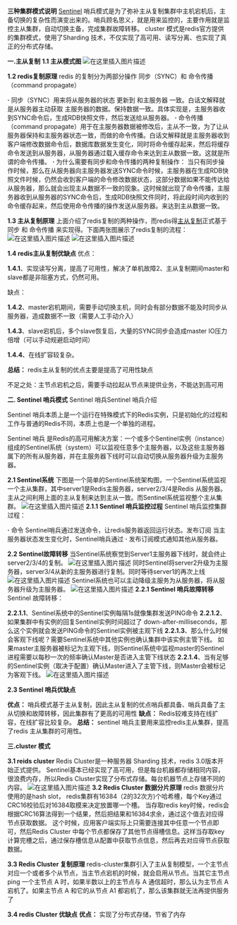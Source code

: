**三种集群模式说明**
[Sentinel](https://so.csdn.net/so/search?q=Sentinel&spm=1001.2101.3001.7020) 哨兵模式是为了弥补主从复制集群中主机宕机后，主备切换的复杂性而演变出来的。哨兵顾名思义，就是用来监控的，主要作用就是监控主从集群，自动切换主备，完成集群故障转移。
cluster 模式是redis官方提供的集群模式，使用了Sharding 技术，不仅实现了高可用、读写分离、也实现了真正的分布式存储。

**一.主从复制**
**1.1 主从模式图**
![在这里插入图片描述](https://img-blog.csdnimg.cn/8e6a6242b7984acc811977895f7efb87.png)

**1.2 redis复制原理**
redis 的复制分为两部分操作 同步（SYNC）和 命令传播（command propagate）

**·** 同步（SYNC）用来将从服务器的状态 更新到 和主服务器 一致。白话文解释就是从服务器主动获取 主服务器的数据。保持数据一致。具体实现是，主服务器收到SYNC命令后，生成RDB快照文件，然后发送给从服务器。
**·** 命令传播 （command propagate）用于在主服务器数据被修改后，主从不一致，为了让从服务器保持和主服务器状态一致，而做的命令传播。白话文解释就是主服务器收到客户端修改数据命令后，数据库数据发生变化，同时将命令缓存起来，然后将缓存命令发送到从服务器，从服务器通过载入缓存命令来达到主从数据一致。这就是所谓的命令传播。
**·** 为什么需要有同步和命令传播的两种复制操作： 当只有同步操作时候，那么在从服务器向主服务器发送SYNC命令时候，主服务器在生成RDB快照文件时候，仍然会收到客户端的命令修改数据状态，这部分数据如果不能传达给从服务器，那么就会出现主从数据不一致的现象。这时候就出现了命令传播，主服务器收到从服务器的SYNC命令后，生成RDB快照文件同时，将此段时间内收到的命令缓存起来，然后使用命令传播的操作发送从服务器。来达到主从数据一致。

**1.3 主从复制原理**
上面介绍了redis复制的两种操作，而redis得[主从复制](https://so.csdn.net/so/search?q=主从复制&spm=1001.2101.3001.7020)正式基于 同步 和 命令传播 来实现得。下面两张图展示了redis复制的流程：
![在这里插入图片描述](https://img-blog.csdnimg.cn/35feb543499941428dc8a210e152ff8a.png)
![在这里插入图片描述](https://img-blog.csdnimg.cn/42bc619d1db04963be3a918f813f622e.png)

**1.4 redis主从复制优缺点**
优点：

**1.4.1**、实现读写分离，提高了可用性，解决了单机故障2、主从复制期间master和slave都是非阻塞方式，仍然可用。

缺点：

**1.4.2**、master宕机期间，需要手动切换主机，同时会有部分数据不能及时同步从服务器，造成数据不一致（需要人工手动介入）

**1.4.3**、slave宕机后，多个slave恢复后，大量的SYNC同步会造成master IO压力倍增（可以手动规避启动时间）

**1.4.4**、在线扩容较复杂。

**总结：**
redis主从复制的优点主要是提高了可用性缺点

不足之处：主节点宕机之后，需要手动拉起从节点来提供业务，不能达到高可用

**二. Sentinel 哨兵模式**
Sentinel 哨兵Sentinel 哨兵介绍

Sentinel 哨兵本质上是一个运行在特殊模式下的Redis实例，只是初始化的过程和工作与普通的Redis不同，本质上也是一个单独的进程。

Sentinel 哨兵 是Redis的高可用解决方案：一个或多个Sentinel实例（instance）组成的Sentinel系统（system）可以监视任意多个主服务器，以及这些主服务器属下的所有从服务器，并在主服务器下线时可以自动切换从服务器升级为主服务器。

**2.1 Sentinel系统**
下图是一个简单的Sentinel系统架构图，一个Sentinel系统监视一个主从集群，其中server1是Redis主服务器，server2/3/4是Redis 从服务器。主从之间利用上面的主从复制来达到主从一致。而Sentinel系统监视整个主从集群。
![在这里插入图片描述](https://img-blog.csdnimg.cn/761eceec8bbd4a1ebdf1c6d932c73e8c.png)
**2.1.1 Sentinel 哨兵监控过程**
Sentinel 哨兵监控集群过程：

**·** 命令 Sentinel哨兵通过发送命令，让redis服务器返回运行状态。发布订阅 当主服务器状态发生变化时，Sentinel哨兵通过
**·** 发布订阅模式通知其他从服务器。

**2.2 Sentinel故障转移**
当Sentinel系统察觉到Server1主服务器下线时，就会终止server2/3/4的复制。
![在这里插入图片描述](https://img-blog.csdnimg.cn/3870fc04d57347018a6385065dfe2812.png)
同时Sentinel将server2升级为主服务器，server3/4从新的主服务器进行复制。同时等待server1的再次上线
![在这里插入图片描述](https://img-blog.csdnimg.cn/87c920920188407d8c0bce40f48561f0.png)
Sentinel系统也可以主动降级主服务为从服务器，将从服务器升级为主服务器。
![在这里插入图片描述](https://img-blog.csdnimg.cn/43474371828d4dfa9ec1590ed3944d73.png)
**2.2.1 Sentinel 哨兵故障转移**
Sentinel 故障转移：

**2.2.1.1**、Sentinel系统中的Sentinel实例每隔1s就像集群发送PING命令
**2.2.1.2**、如果集群中有实例的回复Sentinel实例时间超过了 down-after-milliseconds，那么这个实例就会发送PING命令的Sentinel实例被主观下线
**2.2.1.3**、那么什么时候会客观下线呢？需要Sentinel系统中其他实例也确认集群中该实例主管下线。
如果master主服务器被标记为主观下线，则Sentinel系统中监视master的Sentinel进程需要以每秒一次的频率确认Master是否进入主管下线状态
**2.2.1.4**、当有足够的Sentinel实例（取决于配置）确认Master进入了主管下线，则Master会被标记为客观下线。
![在这里插入图片描述](https://img-blog.csdnimg.cn/70cc040744384690ba38aab429532a4d.png)

**2.3 Sentinel 哨兵优缺点**

**优点：**
哨兵模式基于主从复制，因此主从复制的优点哨兵都具备、哨兵具备了主从切换和故障转移，因此集群有了更高的可用性
**缺点：**
Redis较难支持在线扩容，在线扩容比较复杂。
**总结：**
sentinel 哨兵主要用来监控redis主从集群，提高了redis 主从集群的可用性。

**三.cluster 模式**

**3.1 reids cluster**
Redis Cluster是一种服务器 Sharding 技术，redis 3.0版本开始正式提供。
Sentinel基本已经实现了高可用，但是每台机器都存储相同内容，很浪费内存，所以Redis Cluster实现了分布式存储。每台机器节点上存储不同的内容。
![在这里插入图片描述](https://img-blog.csdnimg.cn/3cf58d2b34c74178a94aac9849de8228.png)
**3.2 Redis Cluster 数据分片原理**
redis 数据分片使用的是hash slot， redis集群有16384（2的32次方)个哈希槽，每个Key通过CRC16校验后对16384取模来决定放置哪一个槽。
当存取redis key时候，redis会根据CRC16算法得到一个结果，然后把结果和16384求余，通过这个值去对应得节点获取数据。
这个时候，应用客户端实际上只需要连接其中任意一个节点即可，然后Redis Cluster 中每个节点都保存了其他节点得槽信息。这样当存取key计算完槽之后，通过保存槽信息从配置中获取节点信息，然后再去对应得节点获取数据。

**3.3 Redis Cluster 复制原理**
redis-cluster集群引入了主从复制模型，一个主节点对应一个或者多个从节点，当主节点宕机的时候，就会启用从节点。当其它主节点 ping 一个主节点 A 时，如果半数以上的主节点与 A 通信超时，那么认为主节点 A 宕机了。如果主节点 A 和它的从节点 A1 都宕机了，那么该集群就无法再提供服务了

**3.4 redis Cluster 优缺点**
**优点：**
实现了分布式存储，节省了内存